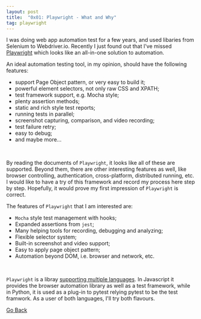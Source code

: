 ```yaml
---
layout: post
title:  "0x01: Playwright - What and Why"
tag: playwright
---
```

I was doing web app automation test for a few years, and used libaries from Selenium to Webdriver.io. Recently I just found out that I've missed [Playwright](https://playwright.dev/) which looks like an all-in-one solution to automation.

<!--more-->

An ideal automation testing tool, in my opinion, should have the following features:
  - support Page Object pattern, or very easy to build it;
  - powerful element selectors, not only raw CSS and XPATH;
  - test framework support, e.g. Mocha style;
  - plenty assertion methods;
  - static and rich style test reports;
  - running tests in parallel;
  - screenshot capturing, comparison, and video recording;
  - test failure retry;
  - easy to debug;
  - and maybe more...

<br>

By reading the documents of `Playwright`, it looks like all of these are supported. Beyond them, there are other interesting features as well, like browser controlling, authentication, cross-platform, distributed running, etc. I would like to have a try of this framework and record my process here step by step. Hopefully, it would prove my first impression of `Playwright` is correct.

The features of `Playwright` that I am interested are:
  - `Mocha` style test management with hooks;
  - Expanded assertions from `jest`;
  - Many helping tools for recording, debugging and analyzing;
  - Flexible selector system;
  - Built-in screenshot and video support;
  - Easy to apply page object pattern;
  - Automation beyond DOM, i.e. browser and network, etc.

<br>

`Playwright` is a libray [supporting multiple languages](https://playwright.dev/docs/languages). In Javascript it provides the browser automation library as well as a test framework, while in Python, it is used as a plug-in to pytest relying pytest to be the test framwork. As a user of both languages, I'll try both flavours.

[Go Back](/)